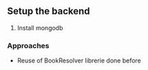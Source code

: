 ## Setup the backend
1. Install mongodb

### Approaches
- Reuse of BookResolver librerie done before